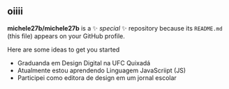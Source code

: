## oiiii


**michele27b/michele27b** is a ✨ _special_ ✨ repository because its `README.md` (this file) appears on your GitHub profile.

Here are some ideas to get you started
- Graduanda em Design Digital na UFC Quixadá
- Atualmente estou aprendendo Linguagem JavaScriipt (JS)
- Participei como editora de design em um jornal escolar
